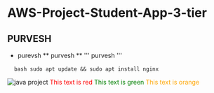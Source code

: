 # AWS-Project-Student-App-3-tier

## PURVESH
- purevsh
** purvesh **
''' purvesh '''
<pre> <code> bash sudo apt update && sudo apt install nginx  </code> </pre>
![java project](https://example.com/image.png)
<span style="color:red">This text is red</span>
<span style="color:green">This text is green</span>
<span style="color:orange">This text is orange</span>

